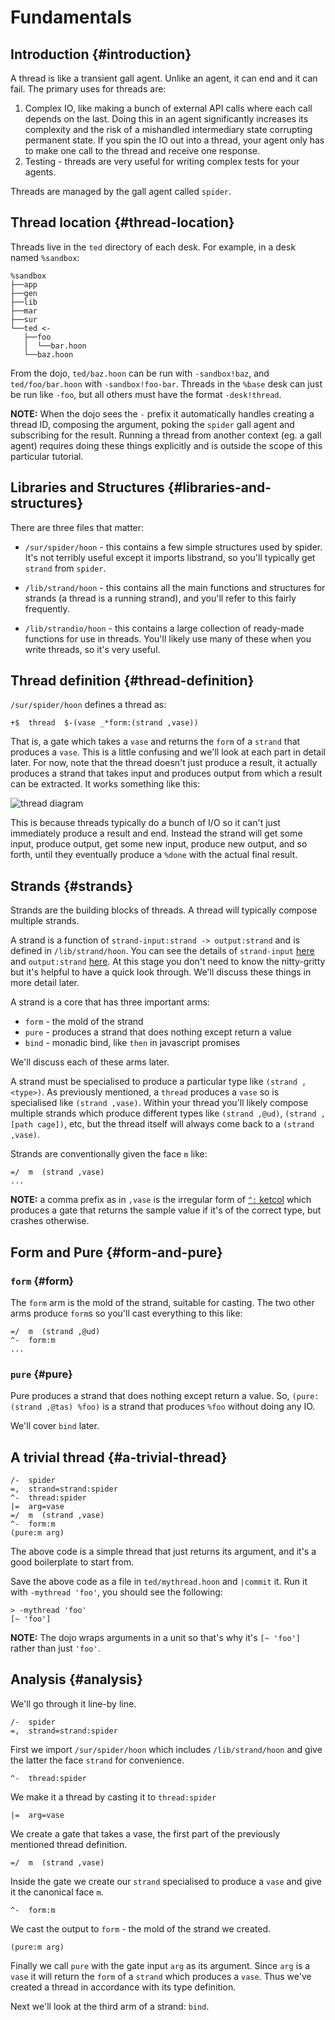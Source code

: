 # Fundamentals

## Introduction {#introduction}

A thread is like a transient gall agent. Unlike an agent, it can end and it can fail. The primary uses for threads are:

1. Complex IO, like making a bunch of external API calls where each call depends on the last. Doing this in an agent significantly increases its complexity and the risk of a mishandled intermediary state corrupting permanent state. If you spin the IO out into a thread, your agent only has to make one call to the thread and receive one response.
2. Testing - threads are very useful for writing complex tests for your agents.

Threads are managed by the gall agent called `spider`.

## Thread location {#thread-location}

Threads live in the `ted` directory of each desk. For example, in a desk named `%sandbox`:

```
%sandbox
├──app
├──gen
├──lib
├──mar
├──sur
└──ted <-
   ├──foo
   │  └──bar.hoon
   └──baz.hoon
```

From the dojo, `ted/baz.hoon` can be run with `-sandbox!baz`, and `ted/foo/bar.hoon` with `-sandbox!foo-bar`. Threads in the `%base` desk can just be run like `-foo`, but all others must have the format `-desk!thread`.

**NOTE:** When the dojo sees the `-` prefix it automatically handles creating a thread ID, composing the argument, poking the `spider` gall agent and subscribing for the result. Running a thread from another context (eg. a gall agent) requires doing these things explicitly and is outside the scope of this particular tutorial.

## Libraries and Structures {#libraries-and-structures}

There are three files that matter:

- `/sur/spider/hoon` - this contains a few simple structures used by spider. It's not terribly useful except it imports libstrand, so you'll typically get `strand` from `spider`.

- `/lib/strand/hoon` - this contains all the main functions and structures for strands (a thread is a running strand), and you'll refer to this fairly frequently.

- `/lib/strandio/hoon` - this contains a large collection of ready-made functions for use in threads. You'll likely use many of these when you write threads, so it's very useful.

## Thread definition {#thread-definition}

`/sur/spider/hoon` defines a thread as:

```hoon
+$  thread  $-(vase _*form:(strand ,vase))
```

That is, a gate which takes a `vase` and returns the `form` of a `strand` that produces a `vase`. This is a little confusing and we'll look at each part in detail later. For now, note that the thread doesn't just produce a result, it actually produces a strand that takes input and produces output from which a result can be extracted. It works something like this:

![thread diagram](https://media.urbit.org/site/thread-diagram.png "diagram of a thread")

This is because threads typically do a bunch of I/O so it can't just immediately produce a result and end. Instead the strand will get some input, produce output, get some new input, produce new output, and so forth, until they eventually produce a `%done` with the actual final result.

## Strands {#strands}

Strands are the building blocks of threads. A thread will typically compose multiple strands.

A strand is a function of `strand-input:strand -> output:strand` and is defined in `/lib/strand/hoon`. You can see the details of `strand-input` [here](https://github.com/urbit/urbit/blob/master/pkg/arvo/lib/strand.hoon#L2-L21) and `output:strand` [here](https://github.com/urbit/urbit/blob/master/pkg/arvo/lib/strand.hoon#L23-L48). At this stage you don't need to know the nitty-gritty but it's helpful to have a quick look through. We'll discuss these things in more detail later.

A strand is a core that has three important arms:

- `form` - the mold of the strand
- `pure` - produces a strand that does nothing except return a value
- `bind` - monadic bind, like `then` in javascript promises

We'll discuss each of these arms later.

A strand must be specialised to produce a particular type like `(strand ,<type>)`. As previously mentioned, a `thread` produces a `vase` so is specialised like `(strand ,vase)`. Within your thread you'll likely compose multiple strands which produce different types like `(strand ,@ud)`, `(strand ,[path cage])`, etc, but the thread itself will always come back to a `(strand ,vase)`.

Strands are conventionally given the face `m` like:

```hoon
=/  m  (strand ,vase)
...
```

**NOTE:** a comma prefix as in `,vase` is the irregular form of [`^:` ketcol](../../../../hoon/reference/rune/ket.md#ketcol) which produces a gate that returns the sample value if it's of the correct type, but crashes otherwise.

## Form and Pure {#form-and-pure}

### `form` {#form}

The `form` arm is the mold of the strand, suitable for casting. The two other arms produce `form`s so you'll cast everything to this like:

```hoon
=/  m  (strand ,@ud)
^-  form:m
...
```

### `pure` {#pure}

Pure produces a strand that does nothing except return a value. So, `(pure:(strand ,@tas) %foo)` is a strand that produces `%foo` without doing any IO.

We'll cover `bind` later.

## A trivial thread {#a-trivial-thread}

```hoon
/-  spider
=,  strand=strand:spider
^-  thread:spider
|=  arg=vase
=/  m  (strand ,vase)
^-  form:m
(pure:m arg)
```

The above code is a simple thread that just returns its argument, and it's a good boilerplate to start from.

Save the above code as a file in `ted/mythread.hoon` and `|commit` it. Run it with `-mythread 'foo'`, you should see the following:

```
> -mythread 'foo'
[~ 'foo']
```

**NOTE:** The dojo wraps arguments in a unit so that's why it's `[~ 'foo']` rather than just `'foo'`.

## Analysis {#analysis}

We'll go through it line-by line.

```hoon
/-  spider
=,  strand=strand:spider
```

First we import `/sur/spider/hoon` which includes `/lib/strand/hoon` and give the latter the face `strand` for convenience.

```hoon
^-  thread:spider
```

We make it a thread by casting it to `thread:spider`

```hoon
|=  arg=vase
```

We create a gate that takes a vase, the first part of the previously mentioned thread definition.

```hoon
=/  m  (strand ,vase)
```

Inside the gate we create our `strand` specialised to produce a `vase` and give it the canonical face `m`.

```hoon
^-  form:m
```

We cast the output to `form` - the mold of the strand we created.

```hoon
(pure:m arg)
```

Finally we call `pure` with the gate input `arg` as its argument. Since `arg` is a `vase` it will return the `form` of a `strand` which produces a `vase`. Thus we've created a thread in accordance with its type definition.

Next we'll look at the third arm of a strand: `bind`.

